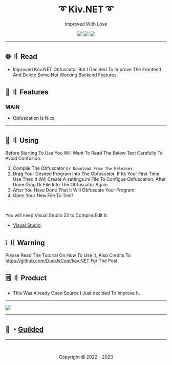 <h1 align="center">
  ➰ Kiv.NET ➰
</h1>

<p align="center">
  Improved With Love
</p>



<p align="center">
  <img src="https://img.shields.io/github/languages/top/Planetfn/Kiv.net?style=flat-square"/>
  <img src="https://img.shields.io/github/last-commit/Planetfn/Kiv.net?style=flat-square"/>
  <img src="https://img.shields.io/github/stars/Planetfn/Kiv.net?color=5ac18e&label=Stars&style=flat-square"/>

</p>

---

## <a id="content"></a>🌐 〢 Read
- Improved Kov.NET Obfuscator But I Decided To Improve The Frontend And Delete Some Not Working Backend Features

## <a id="features"></a>🔰 〢 Features
### MAIN
- Obfuscation Is Nice

---

## <a id="setup"></a> 📁 〢 Using

Before Starting To Use You Will Want To Read The Below Text Carefully To Avoid Confusion.

1. Compile The Obfuscator `Or Download From The Releases`
2. Drag Your Desired Program Into The Obfuscator, If Its Your First Time Use Then It Will Create A settings.ini File To Configue Obfuscation, After Done Drag Ur File Into The Obfuscator Again
3. After You Have Done That It Will Obfuscate Your Program!
4. Open Your New File To Test!

<br>

  
   You will need Visual Studio 22 to Compile/Edit it:

- [Visual Studio](https://visualstudio.microsoft.com/vs/):



## <a id="warn"></a> ❕ 〢 Warning 
Please Read The Tutorial On How To Use It, Also Credits To https://github.com/DuckIsCool/kov.NET For The Post

  
## <a id="setup2"></a> 🗒 〢 Product
- This Was Already Open Source I Just decided To Improve It.

---

<img src="https://cdn.discordapp.com/attachments/1115029180501983394/1120146459090747392/image.png"/>

--- 

## 💬 ・[Guilded](https://www.guilded.gg/i/k5a5xQWk) 

---

  <br>

<p align="center">
  Copyright © 2022 - 2023
<br>
